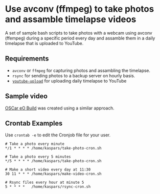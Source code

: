 # Use avconv (ffmpeg) to take photos and assamble timelapse videos

A set of sample bash scripts to take photos with a webcam using avconv (ffempeg) during a specific period every day and assamble them in a daily timelapse that is uploaded to YouTube.


## Requirements

* `avconv` or `ffmpeg` for capturing photos and assambling the timelapse.
* `rsync` for sending photos to a backup server on hourly basis.
* [`youtube-upload`](https://code.google.com/p/youtube-upload/) for uploading daily timelapse to YouTube


## Sample video

[OSCar eO Build](http://www.youtube.com/watch?v=P5xkIxFcOyw) was created using a similar approach.


## Crontab Examples

Use `crontab -e` to edit the Cronjob file for your user.

	# Take a photo every minute
	*/1 * * * * /home/kaspars/take-photo-cron.sh

	# Take a photo every 5 minutes
	*/5 * * * * /home/kaspars/take-photo-cron.sh

	# Make a short video every day at 11:30
	30 11 * * * /home/kaspars/make-video-cron.sh

	# Rsync files every hour at minute 5
	5 * * * *   /home/kaspars/rsync-cron.sh